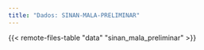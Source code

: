 ```yaml
---
title: "Dados: SINAN-MALA-PRELIMINAR"
---
```


{{< remote-files-table "data" "sinan_mala_preliminar" >}}
